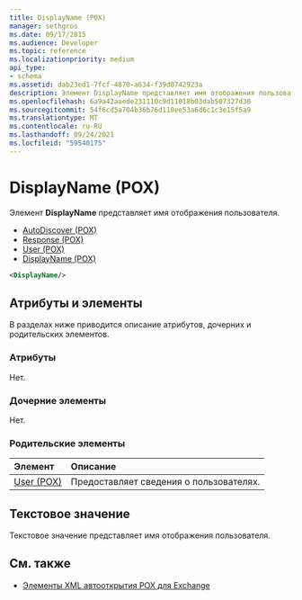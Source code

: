 ```yaml
---
title: DisplayName (POX)
manager: sethgros
ms.date: 09/17/2015
ms.audience: Developer
ms.topic: reference
ms.localizationpriority: medium
api_type:
- schema
ms.assetid: dab23ed1-7fcf-4870-a634-f39d0742923a
description: Элемент DisplayName представляет имя отображения пользователя.
ms.openlocfilehash: 6a9a42aaede231110c9d11018b03dab507327d30
ms.sourcegitcommit: 54f6cd5a704b36b76d110ee53a6d6c1c3e15f5a9
ms.translationtype: MT
ms.contentlocale: ru-RU
ms.lasthandoff: 09/24/2021
ms.locfileid: "59540175"
---
```

# <a name="displayname-pox"></a>DisplayName (POX)

Элемент **DisplayName** представляет имя отображения пользователя. 
  
- [AutoDiscover (POX)](autodiscover-pox.md) 
- [Response (POX)](response-pox.md) 
- [User (POX)](user-pox.md) 
- [DisplayName (POX)](displayname-pox.md)
  
```xml
<DisplayName/>
```

## <a name="attributes-and-elements"></a>Атрибуты и элементы

В разделах ниже приводится описание атрибутов, дочерних и родительских элементов.
  
### <a name="attributes"></a>Атрибуты

Нет.
  
### <a name="child-elements"></a>Дочерние элементы

Нет.
  
### <a name="parent-elements"></a>Родительские элементы

|**Элемент**|**Описание**|
|:-----|:-----|
|[User (POX)](user-pox.md) <br/> |Предоставляет сведения о пользователях.  <br/> |
   
## <a name="text-value"></a>Текстовое значение

Текстовое значение представляет имя отображения пользователя.
  
## <a name="see-also"></a>См. также

- [Элементы XML автооткрытия POX для Exchange](pox-autodiscover-xml-elements-for-exchange.md)

